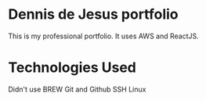 # Dennis de Jesus portfolio

This is my professional portfolio. It uses AWS and ReactJS.

# Technologies Used

Didn't use BREW
Git and Github
SSH
Linux
